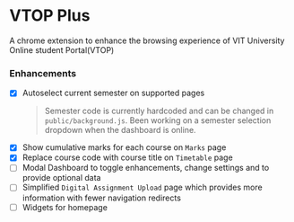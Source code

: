 # VTOP Plus
A chrome extension to enhance the browsing experience of VIT University Online student Portal(VTOP) 

### Enhancements
- [x] Autoselect current semester on supported pages  
  >Semester code is currently hardcoded and can be changed in `public/background.js`. Been working on a semester selection dropdown when the dashboard is online.
- [x] Show cumulative marks for each course on `Marks` page
- [x] Replace course code with course title on `Timetable` page
- [ ] Modal Dashboard to toggle enhancements, change settings and to provide optional data
- [ ] Simplified `Digital Assignment Upload` page which provides more information with fewer navigation redirects
- [ ] Widgets for homepage
